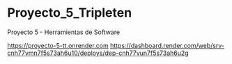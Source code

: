 # Proyecto_5_Tripleten
Proyecto 5 - Herramientas de Software

https://proyecto-5-tt.onrender.com
https://dashboard.render.com/web/srv-cnh77vmn7f5s73ah6u10/deploys/dep-cnh77vun7f5s73ah6u2g
